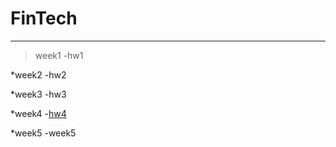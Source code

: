 # FinTech
---
>week1
   -hw1  

*week2
   -hw2  

*week3
   -hw3 

*week4
   -[hw4](https://youtu.be/f_6rhW0Ycx0) 
  
*week5
  -week5
  

